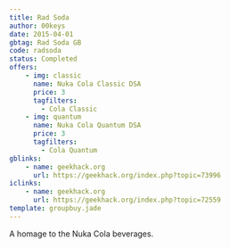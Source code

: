 ```yaml
---
title: Rad Soda
author: 00keys
date: 2015-04-01
gbtag: Rad Soda GB
code: radsoda
status: Completed
offers:
    - img: classic
      name: Nuka Cola Classic DSA
      price: 3
      tagfilters:
        - Cola Classic
    - img: quantum
      name: Nuka Cola Quantum DSA
      price: 3
      tagfilters:
        - Cola Quantum
gblinks:
    - name: geekhack.org
      url: https://geekhack.org/index.php?topic=73996
iclinks:
    - name: geekhack.org
      url: https://geekhack.org/index.php?topic=72559
template: groupbuy.jade
---
```


A homage to the Nuka Cola beverages.

<span class="more"> 
